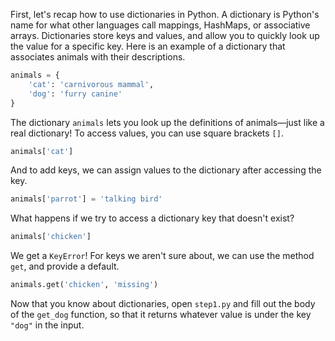 First, let's recap how to use dictionaries in Python. A dictionary is Python's name for what other languages call mappings, HashMaps, or associative arrays. Dictionaries store keys and values, and allow you to quickly look up the value for a specific key. Here is an example of a dictionary that associates animals with their descriptions. 
```python
animals = {
    'cat': 'carnivorous mammal',
    'dog': 'furry canine'
}
```

The dictionary `animals` lets you look up the definitions of animals—just like a real dictionary! To access values, you can use square brackets `[]`.
```python
animals['cat']
```

And to add keys, we can assign values to the dictionary after accessing the key.
```python
animals['parrot'] = 'talking bird'
```

What happens if we try to access a dictionary key that doesn't exist?
```python
animals['chicken']
```

We get a `KeyError`! For keys we aren't sure about, we can use the method `get`, and provide a default.
```python
animals.get('chicken', 'missing')
```

Now that you know about dictionaries, open `step1.py` and fill out the body of the `get_dog` function, so that it returns whatever value is under the key `"dog"` in the input.


